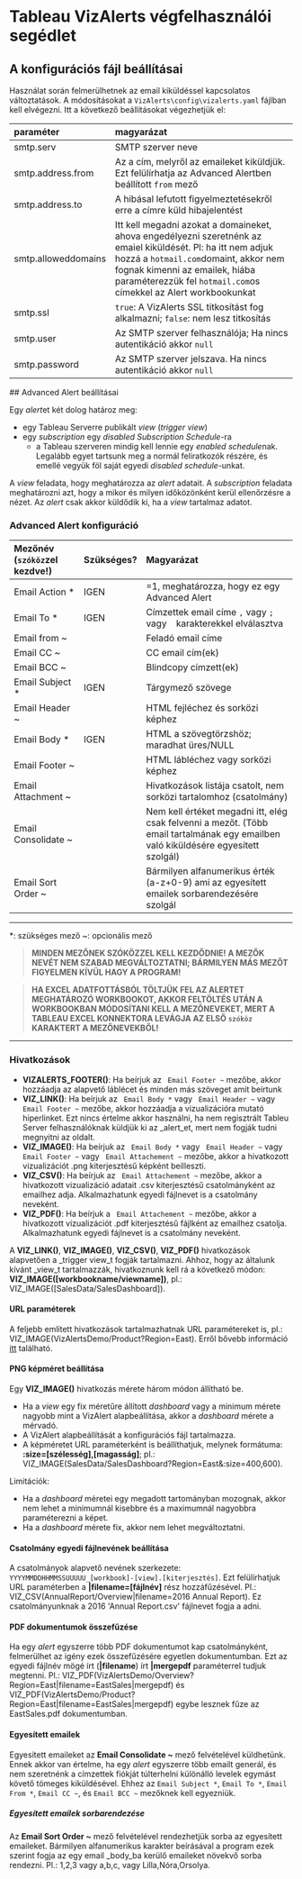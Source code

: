 # Tableau VizAlerts végfelhasználói segédlet

## A konfigurációs fájl beállításai

Használat során felmerülhetnek az email kiküldéssel kapcsolatos változtatások. A módosításokat a `VizAlerts\config\vizalerts.yaml` fájlban kell elvégezni. Itt a következő beállításokat végezhetjük el:

|paraméter|magyarázat|
|:--------|:---------|
|smtp.serv|SMTP szerver neve|
|smtp.address.from|Az a cím, melyről az emaileket kiküldjük. Ezt felülírhatja az Advanced Alertben beállított `from` mező|
|smtp.address.to|A hibásal lefutott figyelmeztetésekről erre a címre küld hibajelentést|
|smtp.alloweddomains|Itt kell megadni azokat a domaineket, ahova engedélyezni szeretnénk az emaiel kiküldését. Pl: ha itt nem adjuk hozzá a `hotmail.com`domaint, akkor nem fognak kimenni az emailek, hiába paraméterezzük fel `hotmail.com`os címekkel az Alert workbookunkat|
|smtp.ssl|`true`: A VizAlerts SSL titkosítást fog alkalmazni; `false`: nem lesz titkosítás|
|smtp.user|Az SMTP szerver felhasználója; Ha nincs autentikáció akkor `null`| 
|smtp.password|Az SMTP szerver jelszava. Ha nincs autentikáció akkor `null`|

## Advanced Alert beállításai

Egy *alert*et két dolog határoz meg: 

- egy Tableau Serverre publikált *view* (*trigger view*)
- egy *subscription* egy *disabled* *Subscription Schedule*-ra
  - a Tableau szerveren mindig kell lennie egy *enabled* *schedule*nak. Legalább egyet tartsunk meg a normál feliratkozók részére, és emellé vegyük föl saját egyedi *disabled schedule*-unkat. 

A *view* feladata, hogy meghatározza az *alert* adatait. A *subscription* feladata meghatározni azt, hogy a mikor és milyen időközönként kerül ellenőrzésre a nézet. Az *alert* csak akkor küldődik ki, ha a *view* tartalmaz adatot.

### Advanced Alert konfiguráció

|Mezőnév (`szóköz`zel kezdve!)|Szükséges?|Magyarázat|
|:----------------------------|:---------|:---------|
| Email Action \*|IGEN|=1, meghatározza, hogy ez egy Advanced Alert|
| Email To \*|IGEN|Címzettek email címe `,` vagy `;` vagy ` ` karakterekkel elválasztva|
| Email from ~||Feladó email címe|
| Email CC ~||CC email cím(ek)|
| Email BCC ~||Blindcopy címzett(ek)|
| Email Subject \*|IGEN|Tárgymező szövege|
| Email Header ~||HTML fejléchez és sorközi képhez|
| Email Body \*|IGEN|HTML a szövegtörzshöz; maradhat üres/NULL|
| Email Footer ~||HTML lábléchez vagy sorközi képhez|
| Email Attachment ~||Hivatkozások listája csatolt, nem sorközi tartalomhoz (csatolmány)|
| Email Consolidate ~||Nem kell értéket megadni itt, elég csak felvenni a mezőt. (Több email tartalmának egy emailben való kiküldésére egyesített szolgál)|
| Email Sort Order ~||Bármilyen alfanumerikus érték (a-z+0-9) ami az egyesített emailek sorbarendezésére szolgál|

---

*: szükséges mező
~: opcionális mező

> **MINDEN MEZŐNEK SZÓKÖZZEL KELL KEZDŐDNIE! A MEZŐK NEVÉT NEM SZABAD MEGVÁLTOZTATNI; BÁRMILYEN MÁS MEZŐT FIGYELMEN KÍVÜL HAGY A PROGRAM!**

> **HA EXCEL ADATFOTTÁSBÓL TÖLTJÜK FEL AZ ALERTET MEGHATÁROZÓ WORKBOOKOT, AKKOR FELTÖLTÉS UTÁN A WORKBOOKBAN MÓDOSÍTANI KELL A MEZŐNEVEKET, MERT A TABLEAU EXCEL KONNEKTORA LEVÁGJA AZ ELSŐ `szóköz` KARAKTERT A MEZŐNEVEKBŐL!**

---

### Hivatkozások

- **VIZALERTS\_FOOTER()**: Ha beírjuk az ` Email Footer ~` mezőbe, akkor hozzáadja az alapvető láblécet és minden más szöveget amit beírtunk
- **VIZ\_LINK()**: Ha beírjuk az ` Email Body *` vagy ` Email Header ~` vagy ` Email Footer ~` mezőbe, akkor hozzáadja a vizualizációra mutató hiperlinket. Ezt nincs értelme akkor használni, ha nem regisztrált Tableu Server felhasználóknak küldjük ki az _alert_et, mert nem fogják tudni megnyitni az oldalt.
- **VIZ\_IMAGE()**: Ha beírjuk az ` Email Body *` vagy ` Email Header ~` vagy ` Email Footer ~` vagy ` Email Attachement ~` mezőbe, akkor a hivatkozott vizualizációt .png kiterjesztésű képként beilleszti.
- **VIZ\_CSV()**: Ha beírjuk az ` Email Attachement ~` mezőbe, akkor a hivatkozott vizualizáció adatait .csv kiterjesztésű csatolmányként az emailhez adja. Alkalmazhatunk egyedi fájlnevet is a csatolmány neveként.
- **VIZ\_PDF()**: Ha beírjuk a ` Email Attachement ~` mezőbe, akkor a hivatkozott vizualizációt .pdf kiterjesztésű fájlként az emailhez csatolja. Alkalmazhatunk egyedi fájlnevet is a csatolmány neveként.

A **VIZ\_LINK()**, **VIZ\_IMAGE()**, **VIZ\_CSV()**, **VIZ\_PDF()** hivatkozások alapvetően a _trigger view_t fogják tartalmazni. Ahhoz, hogy az általunk kívánt _view_t tartalmazzák, hivatkoznunk kell rá a következő módon: **VIZ\_IMAGE([workbookname/viewname])**, pl.:  VIZ\_IMAGE([SalesData/SalesDashboard]).

#### URL paraméterek

A feljebb említett hivatkozások tartalmazhatnak URL paramétereket is, pl.: VIZ\_IMAGE(VizAlertsDemo/Product?Region=East). Erről bővebb információ [itt](http://kb.tableau.com/articles/knowledgebase/view-filters-url) található. 

#### PNG képméret beállítása

Egy **VIZ\_IMAGE()** hivatkozás mérete három módon állítható be.

- Ha a _view_ egy fix méretűre állított _dashboard_ vagy a minimum mérete nagyobb mint a VizAlert alapbeállítása, akkor a _dashboard_ mérete a mérvadó.
- A VizAlert alapbeállítását a konfigurációs fájl tartalmazza.
- A képméretet URL paraméterként is beállíthatjuk, melynek formátuma: **:size=[szélesség],[magasság]**; pl.: VIZ\_IMAGE(SalesData/SalesDashboard?Region=East&:size=400,600).

Limitációk:

- Ha a _dashboard_ méretei egy megadott tartományban mozognak, akkor nem lehet a minimumnál kisebbre és a maximumnál nagyobbra paraméterezni a képet.
- Ha a _dashboard_ mérete fix, akkor nem lehet megváltoztatni.

#### Csatolmány egyedi fájlnevének beállítása

A csatolmányok alapvető nevének szerkezete: `YYYYMMDDHHMMSSUUUUU_[workbook]-[view].[kiterjesztés]`. Ezt felülírhatjuk URL paraméterben a **|filename=[fájlnév]** rész hozzáfűzésével. Pl.: VIZ\_CSV(AnnualReport/Overview|filename=2016 Annual Report). Ez csatolmányunknak a 2016 'Annual Report.csv' fájlnevet fogja a adni. 

#### PDF dokumentumok összefűzése

Ha egy _alert_ egyszerre több PDF dokumentumot kap csatolmányként, felmerülhet az igény ezek összefűzésére egyetlen dokumentumban. Ezt az egyedi fájlnév mögé írt (**|filename**) írt **|mergepdf** paraméterrel tudjuk megtenni. Pl.: VIZ\_PDF(VizAlertsDemo/Overview?Region=East|filename=EastSales|mergepdf) és VIZ\_PDF(VizAlertsDemo/Product?Region=East|filename=EastSales|mergepdf) egybe lesznek fűze az EastSales.pdf dokumentumban.

#### Egyesített emailek

Egyesített emaileket az **Email Consolidate ~** mező felvételével küldhetünk. Ennek akkor van értelme, ha egy _alert_ egyszerre több emailt generál, és nem szeretnénk a címzettek fiókját túlterhelni különálló levelek egymást követő tömeges kiküldésével. Ehhez az `Email Subject *`, `Email To *`, `Email From *`, `Email CC ~`, és `Email BCC ~` mezőknek kell egyezniük.

##### Egyesített emailek sorbarendezése

Az **Email Sort Order ~** mező felvételével rendezhetjük sorba az egyesített emaileket. Bármilyen alfanumerikus karakter beírásával a program ezek szerint fogja az egy email _body_ba kerülő emaileket növekvő sorba rendezni. Pl.: 1,2,3 vagy a,b,c, vagy Lilla,Nóra,Orsolya.
